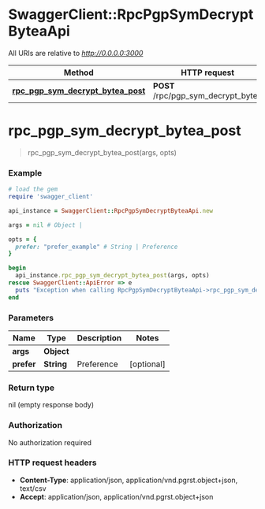 # SwaggerClient::RpcPgpSymDecryptByteaApi

All URIs are relative to *http://0.0.0.0:3000*

Method | HTTP request | Description
------------- | ------------- | -------------
[**rpc_pgp_sym_decrypt_bytea_post**](RpcPgpSymDecryptByteaApi.md#rpc_pgp_sym_decrypt_bytea_post) | **POST** /rpc/pgp_sym_decrypt_bytea | 


# **rpc_pgp_sym_decrypt_bytea_post**
> rpc_pgp_sym_decrypt_bytea_post(args, opts)



### Example
```ruby
# load the gem
require 'swagger_client'

api_instance = SwaggerClient::RpcPgpSymDecryptByteaApi.new

args = nil # Object | 

opts = { 
  prefer: "prefer_example" # String | Preference
}

begin
  api_instance.rpc_pgp_sym_decrypt_bytea_post(args, opts)
rescue SwaggerClient::ApiError => e
  puts "Exception when calling RpcPgpSymDecryptByteaApi->rpc_pgp_sym_decrypt_bytea_post: #{e}"
end
```

### Parameters

Name | Type | Description  | Notes
------------- | ------------- | ------------- | -------------
 **args** | **Object**|  | 
 **prefer** | **String**| Preference | [optional] 

### Return type

nil (empty response body)

### Authorization

No authorization required

### HTTP request headers

 - **Content-Type**: application/json, application/vnd.pgrst.object+json, text/csv
 - **Accept**: application/json, application/vnd.pgrst.object+json



